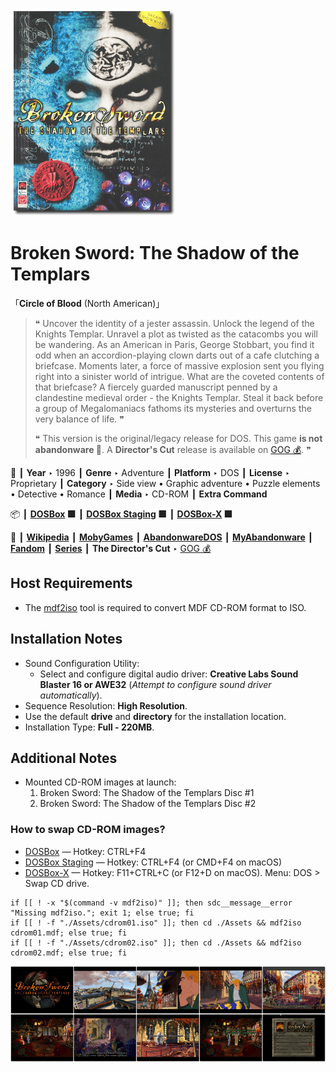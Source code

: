 ![](Thumbnail.png "application-thumbnail")

# Broken Sword: The Shadow of the Templars

「**Circle of Blood** (North American)」

> ❝ Uncover the identity of a jester assassin. Unlock the legend of the Knights Templar. Unravel a plot as twisted as the catacombs you will be wandering. As an American in Paris, George Stobbart, you find it odd when an accordion-playing clown darts out of a cafe clutching a briefcase. Moments later, a force of massive explosion sent you flying right into a sinister world of intrigue. What are the coveted contents of that briefcase? A fiercely guarded manuscript penned by a clandestine medieval order - the Knights Templar. Steal it back before a group of Megalomaniacs fathoms its mysteries and overturns the very balance of life. ❞
>
> ❝ This version is the original/legacy release for DOS. This game **is not abandonware 🚫**. A **Director's Cut** release is available on [GOG 💰](https://www.gog.com/en/game/broken_sword_directors_cut). ❞
>

📌 ┃ **Year** ‣ 1996 ┃ **Genre** ‣ Adventure ┃ **Platform** ‣ DOS ┃ **License** ‣ Proprietary ┃ **Category** ‣ Side view • Graphic adventure • Puzzle elements • Detective • Romance ┃ **Media** ‣ CD-ROM ┃ **Extra Command** 

📦 ┃ **[DOSBox](https://www.dosbox.com/) 🟩** ┃ **[DOSBox Staging](https://dosbox-staging.github.io/) 🟩** ┃ **[DOSBox-X](https://dosbox-x.com/) 🟩** 

📎 ┃ **[Wikipedia](https://en.wikipedia.org/wiki/Broken_Sword:_The_Shadow_of_the_Templars)** ┃ **[MobyGames](https://www.mobygames.com/game/499/circle-of-blood/)** ┃ **[AbandonwareDOS](https://www.abandonwaredos.com/abandonware-game.php?abandonware=Broken+Sword%3A+The+Shadow+of+the+Templars&gid=2332)** ┃ **[MyAbandonware](https://www.myabandonware.com/game/circle-of-blood-bok)** ┃ **[Fandom](https://brokensword.fandom.com/wiki/Broken_Sword:_The_Shadow_of_the_Templars)** ┃ **[Series](https://en.wikipedia.org/wiki/Broken_Sword)** ┃ **The Director's Cut** ‣ [GOG 💰](https://www.gog.com/en/game/broken_sword_directors_cut) 

## Host Requirements
- The [mdf2iso](https://github.com/excitoon/mdf2iso) tool is required to convert MDF CD-ROM format to ISO.

## Installation Notes
- Sound Configuration Utility:
  - Select and configure digital audio driver: **Creative Labs Sound Blaster 16 or AWE32** (*Attempt to configure sound driver automatically*).
- Sequence Resolution: **High Resolution**.
- Use the default **drive** and **directory** for the installation location.
- Installation Type: **Full - 220MB**.

## Additional Notes
- Mounted CD-ROM images at launch:
  1. Broken Sword: The Shadow of the Templars Disc #1
  2. Broken Sword: The Shadow of the Templars Disc #2

### How to swap CD-ROM images?
- [DOSBox](https://www.dosbox.com/wiki/DOSBox_FAQ#Swapping_CD_images) — Hotkey: CTRL+F4
- [DOSBox Staging](https://github.com/dosbox-staging/dosbox-staging/blob/main/README) — Hotkey: CTRL+F4 (or CMD+F4 on macOS)
- [DOSBox-X](https://dosbox-x.com/wiki/Guide%3AManaging-image-files-in-DOSBox%E2%80%90X#_mounting_multiple_cd_or_dvd_images) — Hotkey: F11+CTRL+C (or F12+D on macOS). Menu: DOS > Swap CD drive.

```shell
if [[ ! -x "$(command -v mdf2iso)" ]]; then sdc__message__error "Missing mdf2iso."; exit 1; else true; fi
if [[ ! -f "./Assets/cdrom01.iso" ]]; then cd ./Assets && mdf2iso cdrom01.mdf; else true; fi
if [[ ! -f "./Assets/cdrom02.iso" ]]; then cd ./Assets && mdf2iso cdrom02.mdf; else true; fi
```

![](Montage.png "Broken Sword: The Shadow of the Templars")

